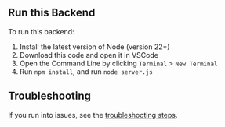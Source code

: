 ## Run this Backend
To run this backend:
1. Install the latest version of Node (version 22+)
2. Download this code and open it in VSCode
3. Open the Command Line by clicking `Terminal` > `New Terminal`
4. Run `npm install`, and run `node server.js`

## Troubleshooting
If you run into issues, see the [troubleshooting steps](troubleshooting.md).

